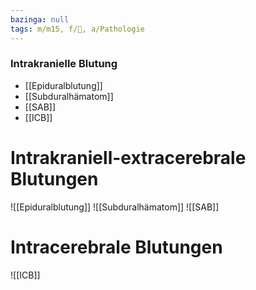```yaml
---
bazinga: null
tags: m/m15, f/🧠, a/Pathologie
---
```

### Intrakranielle Blutung
- [[Epiduralblutung]]
- [[Subduralhämatom]]
- [[SAB]]
- [[ICB]]


# Intrakraniell-extracerebrale Blutungen
![[Epiduralblutung]]
![[Subduralhämatom]]
![[SAB]]

# Intracerebrale Blutungen
![[ICB]]
